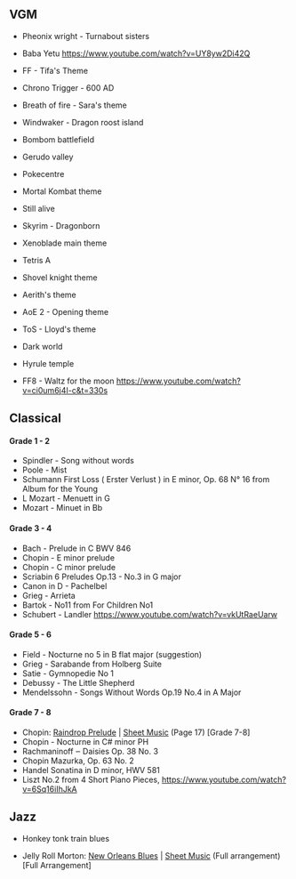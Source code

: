 ## VGM 

- Pheonix wright - Turnabout sisters
- Baba Yetu https://www.youtube.com/watch?v=UY8yw2Di42Q
- FF - Tifa's Theme
- Chrono Trigger - 600 AD
- Breath of fire - Sara's theme

- Windwaker - Dragon roost island
- Bombom battlefield

- Gerudo valley 
- Pokecentre
- Mortal Kombat theme
- Still alive
- Skyrim - Dragonborn
- Xenoblade main theme

- Tetris A
- Shovel knight theme

- Aerith's theme

- AoE 2 - Opening theme

- ToS - Lloyd's theme

- Dark world
- Hyrule temple

- FF8 - Waltz for the moon https://www.youtube.com/watch?v=ci0um6j4I-c&t=330s

## Classical
#### Grade 1 - 2
- Spindler - Song without words
- Poole - Mist
- Schumann  First Loss ( Erster Verlust ) in E minor, Op. 68 N° 16 from Album for the Young
- L Mozart - Menuett in G
- Mozart - Minuet in Bb


#### Grade 3 - 4 
- Bach - Prelude in C BWV 846
- Chopin - E minor prelude
- Chopin - C minor prelude
- Scriabin 6 Preludes Op.13 - No.3 in G major
- Canon in D - Pachelbel
- Grieg - Arrieta
- Bartok - No11 from For Children No1
- Schubert - Landler https://www.youtube.com/watch?v=vkUtRaeUarw

#### Grade 5 - 6
- Field - Nocturne no 5 in B flat major (suggestion)
- Grieg - Sarabande from Holberg Suite
- Satie - Gymnopedie No 1
- Debussy - The Little Shepherd
- Mendelssohn - Songs Without Words Op.19 No.4 in A Major


#### Grade 7 - 8
- Chopin: [Raindrop Prelude](https://www.youtube.com/watch?v=J_6APTb3RNQ) | [Sheet Music](http://ks.petruccimusiclibrary.org/files/imglnks/usimg/3/35/IMSLP84753-PMLP02344-Chopin_Klindworth_Band_2_Bote_12262_Op_28_filter.pdf) (Page 17) [Grade 7-8]
- Chopin - Nocturne in C# minor PH
- Rachmaninoff ‒ Daisies Op. 38 No. 3
- Chopin Mazurka, Op. 63 No. 2
- Handel Sonatina in D minor, HWV 581
- Liszt No.2 from 4 Short Piano Pieces, https://www.youtube.com/watch?v=6Sq16iIhJkA

## Jazz
- Honkey tonk train blues

- Jelly Roll Morton: [New Orleans Blues](https://www.youtube.com/watch?v=4CtyQXFtu2U) | [Sheet Music](http://imslp.eu/files/imglnks/euimg/c/c6/IMSLP440067-PMLP715810-Jelly-Roll-Morton-New_Orleans_Blues.pdf) (Full arrangement) [Full Arrangement]
